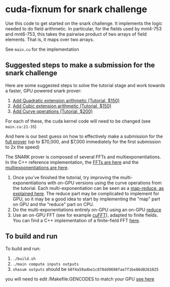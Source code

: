 # cuda-fixnum for snark challenge

Use this code to get started on the snark challenge. It implements the logic needed to do field arithmetic. In particular, for the fields used by mnt4-753 and mnt6-753, this takes the pairwise product of two arrays of field elements. That is, it maps over two arrays.

See `main.cu` for the implementation

## Suggested steps to make a submission for the snark challenge

Here are some suggested steps to solve the tutorial stage and work towards a faster, GPU powered snark prover:

1. [Add Quadratic extension arithmetic (Tutorial, $150)](https://coinlist.co/build/coda/pages/problem-02-quadratic-extension-arithmetic)
2. [Add Cubic extension arithmetic (Tutorial, $150)](https://coinlist.co/build/coda/pages/problem-03-cubic-extension-arithmetic)
3. [Add Curve operations (Tutorial, $200)](https://coinlist.co/build/coda/pages/problem-04-curve-operations)

For each of these, the cuda kernel code will need to be changed (see `main.cu:21-35`)

And here is our best guess on how to effectively make a submission for the [full prover](https://coinlist.co/build/coda/pages/problem-07-groth16-prover-challenges) (up to $70,000, and $7,000 immediately for the first submission to 2x the speed)

The SNARK prover is composed of several FFTs and multiexponentiations. In the C++ reference implementation, the [FFTs are here](https://github.com/CodaProtocol/snark-challenge-prover-reference/blob/master/libsnark/main.cpp#L90) and the [multiexponentiations are here](https://github.com/CodaProtocol/snark-challenge-prover-reference/blob/master/libsnark/main.cpp#L201).

1. Once you've finished the tutorial, try improving the multi-exponentiations with on-GPU versions using the curve operations from the tutorial. Each multi-exponentiation can be seen as a [map-reduce, as explained here](https://youtu.be/81uR9W5PZ5M?t=772). The reduce part may be complicated to implement for GPU, so it may be a good idea to start by implementing the "map" part on GPU and the "reduce" part on CPU.
2. Do the multi-exponentiations entirely on-GPU using an on-GPU [reduce](https://github.com/NVIDIA/cuda-samples/tree/master/Samples/reduction)
3. Use an on-GPU FFT (see for example [cuFFT](https://developer.nvidia.com/cufft)), adapted to finite fields.
   You can find a C++ implementation of a finite-field FFT [here](https://github.com/CodaProtocol/snark-challenge-prover-reference/blob/master/depends/libfqfft/libfqfft/evaluation_domain/domains/basic_radix2_domain_aux.tcc#L46).

## To build and run

To build and run:

1. `./build.sh`
2. `./main compute inputs outputs`
3. `shasum outputs` should be `b0f4a59a4be1c878dd9698fae7f1be86d8261025`

you will need to edit /Makefile:GENCODES to match your GPU [see here](https://arnon.dk/matching-sm-architectures-arch-and-gencode-for-various-nvidia-cards/)

